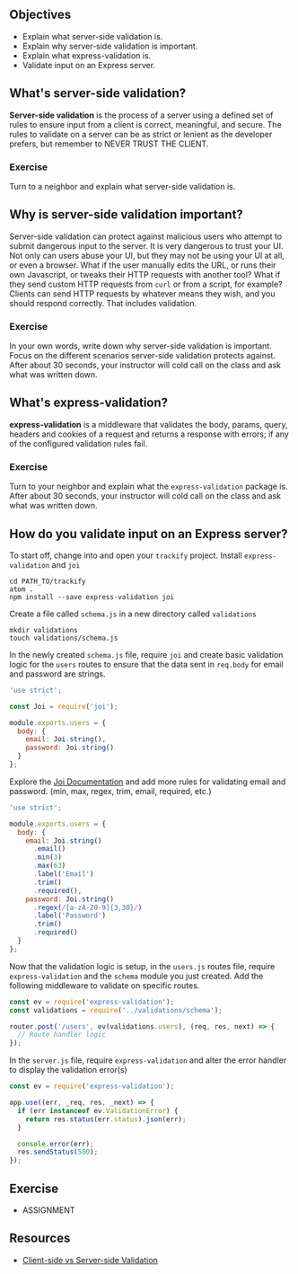 ## Objectives

- Explain what server-side validation is.
- Explain why server-side validation is important.
- Explain what express-validation is.
- Validate input on an Express server.

## What's server-side validation?

**Server-side validation** is the process of a server using a defined set of rules to ensure input from a client is correct, meaningful, and secure. The rules to validate on a server can be as strict or lenient as the developer prefers, but remember to NEVER TRUST THE CLIENT.

### Exercise

Turn to a neighbor and explain what server-side validation is.

## Why is server-side validation important?

Server-side validation can protect against malicious users who attempt to submit dangerous input to the server. It is very dangerous to trust your UI. Not only can users abuse your UI, but they may not be using your UI at all, or even a browser. What if the user manually edits the URL, or runs their own Javascript, or tweaks their HTTP requests with another tool? What if they send custom HTTP requests from `curl` or from a script, for example? Clients can send HTTP requests by whatever means they wish, and you should respond correctly. That includes validation.

### Exercise

In your own words, write down why server-side validation is important. Focus on the different scenarios server-side validation protects against. After about 30 seconds, your instructor will cold call on the class and ask what was written down.

## What's express-validation?

**express-validation** is a middleware that validates the body, params, query, headers and cookies of a request and returns a response with errors; if any of the configured validation rules fail.

### Exercise

Turn to your neighbor and explain what the `express-validation` package is. After about 30 seconds, your instructor will cold call on the class and ask what was written down.

## How do you validate input on an Express server?

To start off, change into and open your `trackify` project. Install `express-validation` and `joi`

```Shell
cd PATH_TO/trackify
atom .
npm install --save express-validation joi
```

Create a file called `schema.js` in a new directory called `validations`

```Shell
mkdir validations
touch validations/schema.js
```

In the newly created `schema.js` file, require `joi` and create basic validation logic for the `users` routes to ensure that the data sent in `req.body` for email and password are strings.

```JavaScript
'use strict';

const Joi = require('joi');

module.exports.users = {
  body: {
    email: Joi.string(),
    password: Joi.string()
  }
};
```

Explore the [Joi Documentation](https://github.com/hapijs/joi/blob/v9.0.0-9/API.md#validatevalue-schema-options-callback) and add more rules for validating email and password. (min, max, regex, trim, email, required, etc.)

```JavaScript
'use strict';

module.exports.users = {
  body: {
    email: Joi.string()
      .email()
      .min(3)
      .max(63)
      .label('Email')
      .trim()
      .required(),
    password: Joi.string()
      .regex(/[a-zA-Z0-9]{3,30}/)
      .label('Password')
      .trim()
      .required()
  }
};
```

Now that the validation logic is setup, in the `users.js` routes file, require `express-validation` and the `schema` module you just created. Add the following middleware to validate on specific routes.

```JavaScript
const ev = require('express-validation');
const validations = require('../validations/schema');

router.post('/users', ev(validations.users), (req, res, next) => {
  // Route handler logic
});
```

In the `server.js` file, require `express-validation` and alter the error handler to display the validation error(s)

```JavaScript
const ev = require('express-validation');

app.use((err, _req, res, _next) => {
  if (err instanceof ev.ValidationError) {
    return res.status(err.status).json(err);
  }

  console.error(err);
  res.sendStatus(500);
});
```

## Exercise

- ASSIGNMENT

## Resources

- [Client-side vs Server-side Validation](http://stackoverflow.com/questions/162159/javascript-client-side-vs-server-side-validation)
